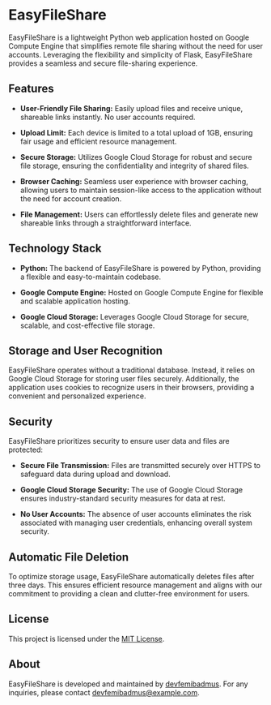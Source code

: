 
# EasyFileShare

EasyFileShare is a lightweight Python web application hosted on Google Compute Engine that simplifies remote file sharing without the need for user accounts. Leveraging the flexibility and simplicity of Flask, EasyFileShare provides a seamless and secure file-sharing experience.

## Features

- **User-Friendly File Sharing:** Easily upload files and receive unique, shareable links instantly. No user accounts required.

- **Upload Limit:** Each device is limited to a total upload of 1GB, ensuring fair usage and efficient resource management.

- **Secure Storage:** Utilizes Google Cloud Storage for robust and secure file storage, ensuring the confidentiality and integrity of shared files.

- **Browser Caching:** Seamless user experience with browser caching, allowing users to maintain session-like access to the application without the need for account creation.

- **File Management:** Users can effortlessly delete files and generate new shareable links through a straightforward interface.

## Technology Stack

- **Python:** The backend of EasyFileShare is powered by Python, providing a flexible and easy-to-maintain codebase.

- **Google Compute Engine:** Hosted on Google Compute Engine for flexible and scalable application hosting.

- **Google Cloud Storage:** Leverages Google Cloud Storage for secure, scalable, and cost-effective file storage.

## Storage and User Recognition

EasyFileShare operates without a traditional database. Instead, it relies on Google Cloud Storage for storing user files securely. Additionally, the application uses cookies to recognize users in their browsers, providing a convenient and personalized experience.

## Security

EasyFileShare prioritizes security to ensure user data and files are protected:

- **Secure File Transmission:** Files are transmitted securely over HTTPS to safeguard data during upload and download.

- **Google Cloud Storage Security:** The use of Google Cloud Storage ensures industry-standard security measures for data at rest.

- **No User Accounts:** The absence of user accounts eliminates the risk associated with managing user credentials, enhancing overall system security.

## Automatic File Deletion

To optimize storage usage, EasyFileShare automatically deletes files after three days. This ensures efficient resource management and aligns with our commitment to providing a clean and clutter-free environment for users.


## License

This project is licensed under the [MIT License](LICENSE).

## About

EasyFileShare is developed and maintained by [devfemibadmus](https://github.com/devfemibadmus). For any inquiries, please contact devfemibadmus@example.com.
